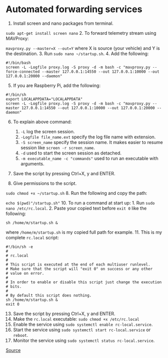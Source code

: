 # Automated forwarding services

1. Install screen and nano packages from terminal.

`sudo apt-get install screen nano`
2. To forward telemetry stream using MAVProxy:

`mavproxy.py --master=X --out=Y` where X is source (your vehicle) and Y is the destination.
3. Run `sudo nano ~/startup.sh`.
4. Add the following:

```
#!/bin/bash
screen -L -Logfile proxy.log -S proxy -d -m bash -c "mavproxy.py --force-connected --master 127.0.0.1:14550 --out 127.0.0.1:10000 --out 127.0.0.1:20000 --daemon"
```
5. If you are Raspberry Pi, add the following:

```
#!/bin/sh
export LOCALAPPDATA="LOCALAPPDATA"
screen -L -Logfile proxy.log -S proxy -d -m bash -c "mavproxy.py --master 127.0.0.1:14550 --out 127.0.0.1:10000 --out 127.0.0.1:20000 --daemon"
```
6. To explain above command:
   1. `-L` log the screen session.
   2. `-Logfile file_name.ext` specify the log file name with extension.
   3. `-S screen_name` specify the session name. It makes easier to resume session like `screen -r screen_name`.
   4. `-d` used to start the screen session as detached.
   5. `-m executable_name -c "commands"` used to run an executable with arguments.

7. Save the script by pressing Ctrl+X, y and ENTER.
8. Give permissions to the script.

`sudo chmod +x ~/startup.sh`
8. Run the following and copy the path:

`echo $(pwd)"/startup.sh"`
10. To run a command at start up:
    1. Run `sudo nano /etc/rc.local`.
    2. Paste your copied text before `exit 0` like the following:

`sh /home/m/startup.sh &`

where `/home/m/startup.sh` is my copied full path for example.
11. This is my complete `rc.local` script:
```
#!/bin/sh -e
#
# rc.local
#
# This script is executed at the end of each multiuser runlevel.
# Make sure that the script will "exit 0" on success or any other
# value on error.
#
# In order to enable or disable this script just change the execution
# bits.
#
# By default this script does nothing.
sh /home/m/startup.sh &
exit 0
```
13. Save the script by pressing Ctrl+X, y and ENTER.
14. Make the `rc.local` executable:
`sudo chmod +x /etc/rc.local`
15. Enable the service using `sudo systemctl enable rc-local.service`.
16. Start the service using `sudo systemctl start rc-local.service` or `reboot`.
17. Monitor the service using `sudo systemctl status rc-local.service`.

[Source](https://ardupilot.org/mavproxy/docs/getting_started/forwarding.html)